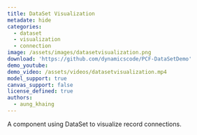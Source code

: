 ```yaml
---
title: DataSet Visualization 
metadate: hide
categories:
  - dataset
  - visualization
  - connection
image: /assets/images/datasetvisualization.png
download: 'https://github.com/dynamicscode/PCF-DataSetDemo'
demo_youtube:
demo_video: /assets/videos/datasetvisualization.mp4
model_support: true
canvas_support: false
license_defined: true
authors:
  - aung_khaing
---
```


A component using DataSet to visualize record connections.
